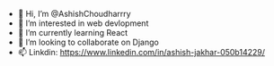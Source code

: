 - 👋 Hi, I’m @AshishChoudharrry
- 👀 I’m interested in web devlopment
- 🌱 I’m currently learning React
- 💞️ I’m looking to collaborate on Django
- 📫 Linkdin: https://www.linkedin.com/in/ashish-jakhar-050b14229/


<!---
AshishChoudharrry/AshishChoudharrry is a ✨ special ✨ repository because its `README.md` (this file) appears on your GitHub profile.
You can click the Preview link to take a look at your changes.
--->
